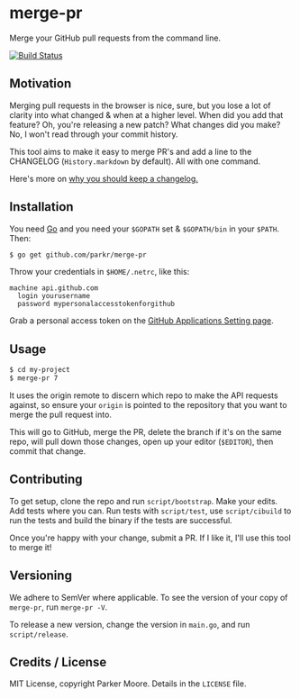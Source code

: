 # merge-pr

Merge your GitHub pull requests from the command line.

[![Build Status](https://travis-ci.org/parkr/merge-pr.svg?branch=main)](https://travis-ci.org/parkr/merge-pr)

## Motivation

Merging pull requests in the browser is nice, sure, but you lose a lot of
clarity into what changed & when at a higher level. When did you add that
feature? Oh, you're releasing a new patch? What changes did you make? No, I
won't read through your commit history.

This tool aims to make it easy to merge PR's and add a line to the
CHANGELOG (`History.markdown` by default). All with one command.

Here's more on [why you should keep a changelog.](http://keepachangelog.com/)

## Installation

You need [Go](https://golang.org) and you need your `$GOPATH` set &
`$GOPATH/bin` in your `$PATH`. Then:

```bash
$ go get github.com/parkr/merge-pr
```

Throw your credentials in `$HOME/.netrc`, like this:

```text
machine api.github.com
  login yourusername
  password mypersonalaccesstokenforgithub
```

Grab a personal access token on the [GitHub Applications Setting
page](https://github.com/settings/applications).

## Usage

```bash
$ cd my-project
$ merge-pr 7
```

It uses the origin remote to discern which repo to make the API requests
against, so ensure your `origin` is pointed to the repository that you
want to merge the pull request into.

This will go to GitHub, merge the PR, delete the branch if it's on the same
repo, will pull down those changes, open up your editor (`$EDITOR`), then
commit that change.

## Contributing

To get setup, clone the repo and run `script/bootstrap`. Make your edits.
Add tests where you can. Run tests with `script/test`, use `script/cibuild`
to run the tests and build the binary if the tests are successful.

Once you're happy with your change, submit a PR. If I like it, I'll use
this tool to merge it!

## Versioning

We adhere to SemVer where applicable. To see the version of your copy of
`merge-pr`, run `merge-pr -V`.

To release a new version, change the version in `main.go`, and run
`script/release`.

## Credits / License

MIT License, copyright Parker Moore. Details in the `LICENSE` file.
